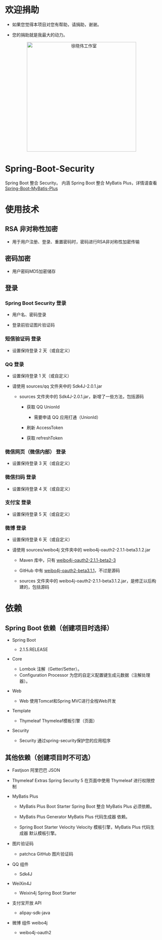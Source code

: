 # 欢迎捐助

- 如果您觉得本项目对您有帮助，请捐助，谢谢。

- 您的捐助就是我最大的动力。

<p align=center>
  <a href="https://xuxiaowei.com.cn">
    <img src="https://cdn2-xuxiaowei.oss-cn-qingdao.aliyuncs.com/img/QRCode.png/xuxiaowei.com.cn" alt="徐晓伟工作室" width="360">
  </a>
</p>


# Spring-Boot-Security
Spring Boot 整合 Security。
内涵 Spring Boot 整合 MyBatis Plus，详情请查看 [Spring-Boot-MyBatis-Plus](https://github.com/XXWXHK/Spring-Boot-MyBatis-Plus)


# 使用技术

## RSA 非对称性加密

- 用于用户注册、登录、重置密码时，密码进行RSA非对称性加密传输

## 密码加密

- 用户密码MD5加密储存

## 登录

### Spring Boot Security 登录

- 用户名、密码登录

- 登录前验证图片验证码

### 短信验证码 登录

- 设置保持登录 2 天（或自定义）

### QQ 登录

- 设置保持登录 1 天（或自定义）


- 请使用 sources/qq 文件夹中的 Sdk4J-2.0.1.jar
    
    - sources 文件夹中的 Sdk4J-2.0.1.jar，新增了一些方法，包括源码
        
        - 获取 QQ UnionId
        
            - 需要申请 QQ 应用打通（UnionId）
            
        - 刷新 AccessToken
        
        - 获取 refreshToken

### 微信网页（微信内部） 登录

- 设置保持登录 3 天（或自定义）

### 微信扫码 登录

- 设置保持登录 4 天（或自定义）

### 支付宝 登录

- 设置保持登录 5 天（或自定义）

### 微博 登录

- 设置保持登录 6 天（或自定义）

- 请使用 sources/weibo4j 文件夹中的 weibo4j-oauth2-2.1.1-beta3.1.2.jar
    
    - Maven 库中，只有 [weibo4j-oauth2-2.1.1-beta2-3](https://mvnrepository.com/artifact/com.belerweb/weibo4j-oauth2)
    
    - GitHub 中有 [weibo4j-oauth2-beta3.1.1](https://github.com/sunxiaowei2014/weibo4j-oauth2-beta3.1.1)，不过是源码
    
    - sources 文件夹中的 weibo4j-oauth2-2.1.1-beta3.1.2.jar，是修正以后构建的，包括源码

# 依赖

## Spring Boot 依赖（创建项目时选择）

- Spring Boot
    - 2.1.5.RELEASE

- Core
    - Lombok                    注解（Getter/Setter）。
    - Configuration Processor   为您的自定义配置键生成元数据（注解处理器）。
    
- Web
    - Web                       使用Tomcat和Spring MVC进行全栈Web开发
    
- Template
	- Thymeleaf                 Thymeleaf模板引擎（页面）
    
- Security
    - Security                  通过spring-security保护您的应用程序
    
    
## 其他依赖（创建项目时不可选）

- Fastjson                              阿里巴巴 JSON

- Thymeleaf Extras Spring Security 5    在页面中使用 Thymeleaf 进行权限控制

- MyBatis Plus

    - MyBatis Plus Boot Starter         Spring Boot 整合 MyBatis Plus 必须依赖。
    
    - MyBatis Plus Generator            MyBatis Plus 代码生成器 依赖。
    
    - Spring Boot Starter Velocity      Velocity 模板引擎，MyBatis Plus 代码生成器 默认模板引擎。
    
- 图片验证码
    
    - patchca                           GitHub 图片验证码
    
- QQ 组件

    - Sdk4J                             
    
- WeiXin4J

    - Weixin4j Spring Boot Starter
    
- 支付宝开放 API

    - alipay-sdk-java
    
- 微博 组件 weibo4j
    - weibo4j-oauth2        
    
